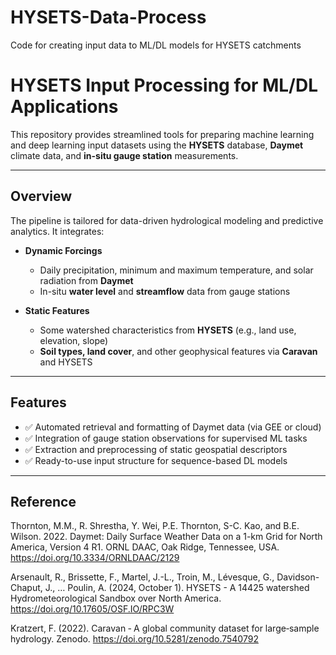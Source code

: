 # HYSETS-Data-Process
Code for creating input data to ML/DL models for HYSETS catchments

# HYSETS Input Processing for ML/DL Applications

This repository provides streamlined tools for preparing machine learning and deep learning input datasets using the **HYSETS** database, **Daymet** climate data, and **in-situ gauge station** measurements.

---

## Overview

The pipeline is tailored for data-driven hydrological modeling and predictive analytics. It integrates:

- **Dynamic Forcings**
  - Daily precipitation, minimum and maximum temperature, and solar radiation from **Daymet**
  - In-situ **water level** and **streamflow** data from gauge stations

- **Static Features**
  - Some watershed characteristics from **HYSETS** (e.g., land use, elevation, slope)
  - **Soil types, land cover**, and other geophysical features via **Caravan** and HYSETS

---

## Features

- ✅ Automated retrieval and formatting of Daymet data (via GEE or cloud)
- ✅ Integration of gauge station observations for supervised ML tasks
- ✅ Extraction and preprocessing of static geospatial descriptors
- ✅ Ready-to-use input structure for sequence-based DL models

---
## Reference

Thornton, M.M., R. Shrestha, Y. Wei, P.E. Thornton, S-C. Kao, and B.E. Wilson. 2022. Daymet: Daily Surface Weather Data on a 1-km Grid for North America, Version 4 R1. ORNL DAAC, Oak Ridge, Tennessee, USA. https://doi.org/10.3334/ORNLDAAC/2129

Arsenault, R., Brissette, F., Martel, J.-L., Troin, M., Lévesque, G., Davidson-Chaput, J., … Poulin, A. (2024, October 1).
HYSETS - A 14425 watershed Hydrometeorological Sandbox over North America. https://doi.org/10.17605/OSF.IO/RPC3W
             
Kratzert, F. (2022). Caravan ‐ A global community dataset for large‐sample hydrology. Zenodo. https://doi.org/10.5281/zenodo.7540792
    


